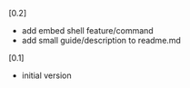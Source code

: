 [0.2]
- add embed shell feature/command
- add small guide/description to readme.md

[0.1]
- initial version
